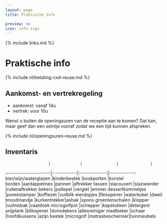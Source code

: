 ```yaml
---
layout: page
title: Praktische Info

preview: no
icon: info-sign
---
```


{% include links.md %}

# Praktische info

{% include nl/betaling-cxd-reuse.md %}

## Aankomst- en vertrekregeling
- aankomst: vanaf 14u 
- vertrek: voor 10u

Wenst u buiten de openingsuren van de receptie aan te komen? Dat kan, maar geef dan een seintje vooraf zodat we een tijd kunnen afspreken.

{% include nl/openingsuren-reuse.md %}

## Inventaris

                       |             |               |              |
:---------------------:|:-----------:|:-------------:|:------------:
bier/wijn/waterglazen  |kinderbestek |kookpotten     |borstel                              
borden                 |aardappelmes |pannen         |aftrekker
tassen                 |slacouvert   |slazwierder    |ruitenaftrekker
bekers                 |pollepel     |vergiet        |emmer
dessertkommetjes       |pureestamper |koffiezet      |vuilblik
eierdopjes             |flesopener   |waterkoker     |dweil
broodmandje            |kurkentrekker|asbak          |spons
groentenschalen        |klopper      |vuilnisbak     |vaatdoek
microgolfpot           |schepper     |kapstokken     |detergent
snijplank              |blikopener   |donsdekens     |allesreiniger
maatbeker              |schaar       |hoofdkussens   |azijn
bestek                 |microgolf    |matrasbeschermer|tuinmeubels
